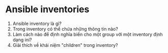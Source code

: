 # Ansible inventories

1. Ansible inventory là gì?
2. Trong inventory có thể chứa những thông tin nào?
3. Làm cách nào để định nghĩa biến cho một group với một inventory định dạng ini?
4. Giải thích về khái niệm "children" trong inventory?
